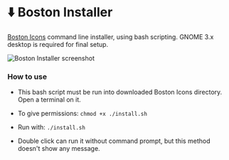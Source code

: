 # ⬇️ Boston Installer
[Boston Icons](https://www.opendesktop.org/p/1012402/) command line installer, using bash scripting. GNOME 3.x desktop is required for final setup.

![Boston Installer screenshot](https://github.com/heychrisd/Boston-Installer/blob/master/screenshot.png)


### How to use

* This bash script must be run into downloaded Boston Icons directory. Open a terminal on it.

* To give permissions: `chmod +x ./install.sh`

* Run with: `./install.sh`

* Double click can run it without command prompt, but this method doesn't show any message.
